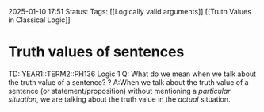 2025-01-10 17:51
Status: 
Tags: [[Logically valid arguments]] [[Truth Values in Classical Logic]]
# Truth values of sentences

TD: YEAR1::TERM2::PH136 Logic 1
Q: What do we mean when we talk about the truth value of a sentence?
?
A:When we talk about the truth value of a sentence (or statement/proposition) without mentioning a _particular situation_, we are talking about the truth value in the _actual_ situation.
<!--ID: 1736534479137-->
